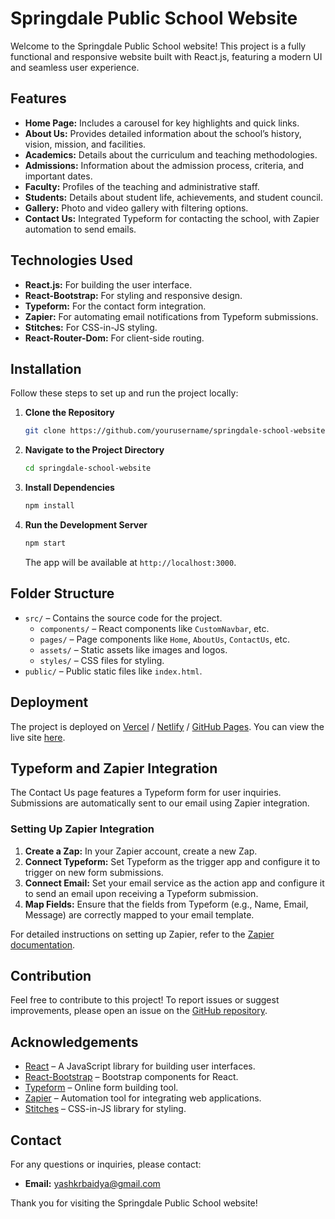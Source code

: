 
# Springdale Public School Website

Welcome to the Springdale Public School website! This project is a fully functional and responsive website built with React.js, featuring a modern UI and seamless user experience.

## Features

- **Home Page:** Includes a carousel for key highlights and quick links.
- **About Us:** Provides detailed information about the school’s history, vision, mission, and facilities.
- **Academics:** Details about the curriculum and teaching methodologies.
- **Admissions:** Information about the admission process, criteria, and important dates.
- **Faculty:** Profiles of the teaching and administrative staff.
- **Students:** Details about student life, achievements, and student council.
- **Gallery:** Photo and video gallery with filtering options.
- **Contact Us:** Integrated Typeform for contacting the school, with Zapier automation to send emails.

## Technologies Used

- **React.js:** For building the user interface.
- **React-Bootstrap:** For styling and responsive design.
- **Typeform:** For the contact form integration.
- **Zapier:** For automating email notifications from Typeform submissions.
- **Stitches:** For CSS-in-JS styling.
- **React-Router-Dom:** For client-side routing.

## Installation

Follow these steps to set up and run the project locally:

1. **Clone the Repository**

   ```bash
   git clone https://github.com/yourusername/springdale-school-website.git
   ```

2. **Navigate to the Project Directory**

   ```bash
   cd springdale-school-website
   ```

3. **Install Dependencies**

   ```bash
   npm install
   ```

4. **Run the Development Server**

   ```bash
   npm start
   ```

   The app will be available at `http://localhost:3000`.

## Folder Structure

- `src/` – Contains the source code for the project.
  - `components/` – React components like `CustomNavbar`, etc.
  - `pages/` – Page components like `Home`, `AboutUs`, `ContactUs`, etc.
  - `assets/` – Static assets like images and logos.
  - `styles/` – CSS files for styling.
- `public/` – Public static files like `index.html`.

## Deployment

The project is deployed on [Vercel](https://vercel.com) / [Netlify](https://netlify.com) / [GitHub Pages](https://pages.github.com). You can view the live site [here](https://your-deployed-site-link).

## Typeform and Zapier Integration

The Contact Us page features a Typeform form for user inquiries. Submissions are automatically sent to our email using Zapier integration.

### Setting Up Zapier Integration

1. **Create a Zap:** In your Zapier account, create a new Zap.
2. **Connect Typeform:** Set Typeform as the trigger app and configure it to trigger on new form submissions.
3. **Connect Email:** Set your email service as the action app and configure it to send an email upon receiving a Typeform submission.
4. **Map Fields:** Ensure that the fields from Typeform (e.g., Name, Email, Message) are correctly mapped to your email template.

For detailed instructions on setting up Zapier, refer to the [Zapier documentation](https://zapier.com/help/).

## Contribution

Feel free to contribute to this project! To report issues or suggest improvements, please open an issue on the [GitHub repository](https://github.com/yourusername/springdale-school-website/issues).


## Acknowledgements

- [React](https://reactjs.org/) – A JavaScript library for building user interfaces.
- [React-Bootstrap](https://react-bootstrap.github.io/) – Bootstrap components for React.
- [Typeform](https://www.typeform.com/) – Online form building tool.
- [Zapier](https://zapier.com/) – Automation tool for integrating web applications.
- [Stitches](https://stitches.dev/) – CSS-in-JS library for styling.

## Contact

For any questions or inquiries, please contact:

- **Email:** yashkrbaidya@gmail.com

Thank you for visiting the Springdale Public School website!

